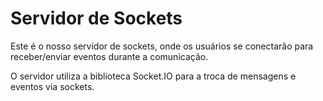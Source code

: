# Servidor de Sockets

Este é o nosso servidor de sockets, onde os usuários se conectarão para receber/enviar eventos durante a comunicação.

O servidor utiliza a biblioteca Socket.IO para a troca de mensagens e eventos via sockets.
